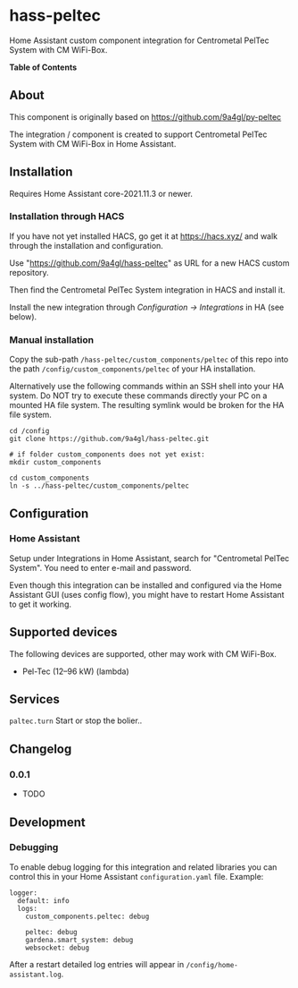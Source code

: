 # hass-peltec

Home Assistant custom component integration for Centrometal PelTec System with CM WiFi-Box.

<!-- START doctoc generated TOC please keep comment here to allow auto update -->
<!-- DON'T EDIT THIS SECTION, INSTEAD RE-RUN doctoc TO UPDATE -->
**Table of Contents**
<!-- END doctoc generated TOC please keep comment here to allow auto update -->

## About

This component is originally based on
https://github.com/9a4gl/py-peltec

The integration / component is created to support Centrometal PelTec System with CM WiFi-Box in Home Assistant.

## Installation

Requires Home Assistant core-2021.11.3 or newer.

### Installation through HACS

If you have not yet installed HACS, go get it at https://hacs.xyz/ and walk through the installation and configuration.

Use "https://github.com/9a4gl/hass-peltec" as URL for a new HACS custom repository.

Then find the Centrometal PelTec System integration in HACS and install it.

Install the new integration through *Configuration -> Integrations* in HA (see below).

### Manual installation

Copy the sub-path `/hass-peltec/custom_components/peltec` of this repo into the path `/config/custom_components/peltec` of your HA installation.

Alternatively use the following commands within an SSH shell into your HA system.
Do NOT try to execute these commands directly your PC on a mounted HA file system. The resulting symlink would be broken for the HA file system.
```
cd /config
git clone https://github.com/9a4gl/hass-peltec.git

# if folder custom_components does not yet exist:
mkdir custom_components

cd custom_components
ln -s ../hass-peltec/custom_components/peltec
```

## Configuration

### Home Assistant

Setup under Integrations in Home Assistant, search for "Centrometal PelTec System". You need to enter e-mail and password.

Even though this integration can be installed and configured via the Home Assistant GUI (uses config flow), you might have to restart Home Assistant to get it working.

## Supported devices

The following devices are supported, other may work with CM WiFi-Box.

* Pel-Tec (12–96 kW) (lambda)

## Services

`paltec.turn`
Start or stop the bolier..

## Changelog

### 0.0.1
- TODO

## Development

### Debugging

To enable debug logging for this integration and related libraries you
can control this in your Home Assistant `configuration.yaml`
file. Example:

```
logger:
  default: info
  logs:
    custom_components.peltec: debug

    peltec: debug
    gardena.smart_system: debug
    websocket: debug
```

After a restart detailed log entries will appear in `/config/home-assistant.log`.
